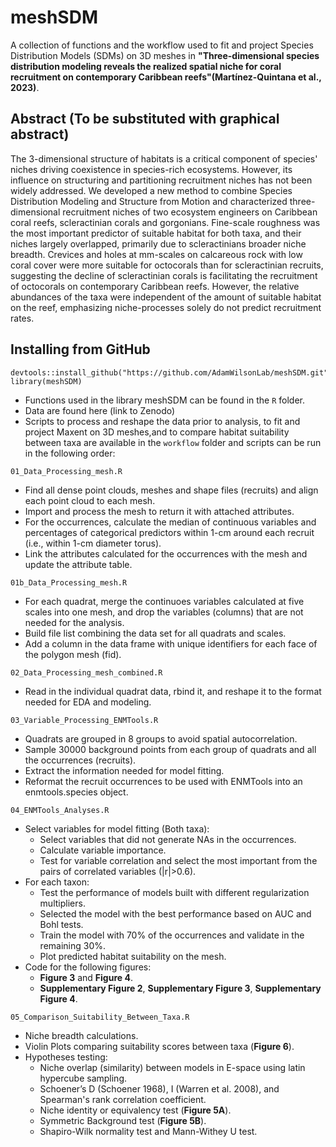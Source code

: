 
# meshSDM

A collection of functions and the workflow used to fit and project Species Distribution Models (SDMs) on 3D meshes in **"Three-dimensional species distribution modeling reveals the realized spatial niche for coral recruitment on contemporary Caribbean reefs"(Martínez-Quintana et al., 2023)**.

## Abstract (To be substituted with graphical abstract)

The 3-dimensional structure of habitats is a critical component of species' niches driving coexistence in species-rich ecosystems. However, its influence on structuring and partitioning recruitment niches has not been widely addressed. We developed a new method to combine Species Distribution Modeling and Structure from Motion and characterized three-dimensional recruitment niches of two ecosystem engineers on Caribbean coral reefs, scleractinian corals and gorgonians. Fine-scale roughness was the most important predictor of suitable habitat for both taxa, and their niches largely overlapped, primarily due to scleractinians broader niche breadth. Crevices and holes at mm-scales on calcareous rock with low coral cover were more suitable for octocorals than for scleractinian recruits, suggesting the decline of scleractinian corals is facilitating the recruitment of octocorals on contemporary Caribbean reefs. However, the relative abundances of the taxa were independent of the amount of suitable habitat on the reef, emphasizing niche-processes solely do not predict recruitment rates.

## Installing from GitHub
```
devtools::install_github("https://github.com/AdamWilsonLab/meshSDM.git")
library(meshSDM)
```
- Functions used in the library meshSDM can be found in the `R` folder. 
- Data are found here (link to Zenodo)
- Scripts to process and reshape the data prior to analysis, to fit and project Maxent on 3D meshes,and to compare habitat suitability between taxa are available in the `workflow` folder and scripts can be run in the following order:

`01_Data_Processing_mesh.R`

- Find all dense point clouds, meshes and shape files (recruits) and align each point cloud to each mesh. 
- Import and process the mesh to return it with attached attributes.
- For the occurrences, calculate the median of continuous variables and percentages of categorical predictors within 1-cm around each recruit (i.e., within 1-cm diameter torus).
- Link the attributes calculated for the occurrences with the mesh and update the attribute table.

`01b_Data_Processing_mesh.R`

- For each quadrat, merge the continuoes variables calculated at five scales into one mesh, and drop the variables (columns) that are not needed for the analysis.
- Build file list combining the data set for all quadrats and scales.
- Add a column in the data frame with unique identifiers for each face of the polygon mesh (fid).

`02_Data_Processing_mesh_combined.R`

- Read in the individual quadrat data, rbind it, and reshape it to the format needed for EDA and modeling.

`03_Variable_Processing_ENMTools.R`

- Quadrats are grouped in 8 groups to avoid spatial autocorrelation.
- Sample 30000 background points from each group of quadrats and all the occurrences (recruits).
- Extract the information needed for model fitting.
- Reformat the recruit occurrences to be used with ENMTools into an enmtools.species object.

`04_ENMTools_Analyses.R`

- Select variables for model fitting (Both taxa):
    * Select variables that did not generate NAs in the occurrences.
    * Calculate variable importance.
    * Test for variable correlation and select the most important from the pairs of correlated variables (|r|>0.6).
- For each taxon: 
    * Test the performance of models built with different regularization multipliers.
    * Selected the model with the best performance based on AUC and Bohl tests.
    * Train the model with 70% of the occurrences and validate in the remaining 30%.
    * Plot predicted habitat suitability on the mesh.
- Code for the following figures:
    * **Figure 3** and **Figure 4**.
    * **Supplementary Figure 2**, **Supplementary Figure 3**, **Supplementary Figure 4**.

`05_Comparison_Suitability_Between_Taxa.R`

- Niche breadth calculations.
- Violin Plots comparing suitability scores between taxa (**Figure 6**).
- Hypotheses testing:
    * Niche overlap (similarity) between models in E-space using latin hypercube sampling.
    * Schoener’s D (Schoener 1968), I (Warren et al. 2008), and  Spearman's rank correlation coefficient.
    * Niche identity or equivalency test (**Figure 5A**).
    * Symmetric Background test (**Figure 5B**).
    * Shapiro-Wilk normality test and Mann-Withey U test.



